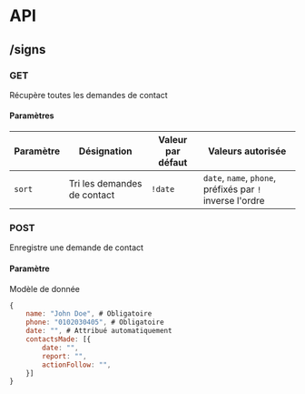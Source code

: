 # API

## /signs

### GET

Récupère toutes les demandes de contact

#### Paramètres

| Paramètre | Désignation | Valeur par défaut | Valeurs autorisée |
| --- | --- | --- | --- |
| `sort` | Tri les demandes de contact | `!date` | `date`, `name`, `phone`, préfixés par `!` inverse l'ordre |

### POST

Enregistre une demande de contact

#### Paramètre

Modèle de donnée

```javascript
{
	name: "John Doe", # Obligatoire
	phone: "0102030405", # Obligatoire
	date: "", # Attribué automatiquement
	contactsMade: [{
		date: "",
		report: "",
		actionFollow: "",
	}]
}
```